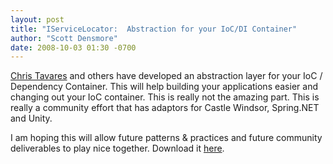 ```yaml
---
layout: post
title: "IServiceLocator:  Abstraction for your IoC/DI Container"
author: "Scott Densmore"
date: 2008-10-03 01:30 -0700
---
```

[Chris Tavares](http://www.tavaresstudios.com/Blog/) and others have developed an abstraction layer for your IoC / Dependency Container. This will help building your applications easier and changing out your IoC container. This is really not the amazing part. This is really a community effort that has adaptors for Castle Windsor, Spring.NET and Unity.

I am hoping this will allow future patterns & practices and future community deliverables to play nice together. Download it [here](http://www.codeplex.com/CommonServiceLocator).